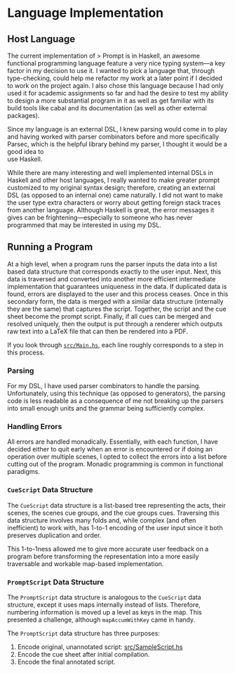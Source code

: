 Language Implementation
=======================

## Host Language

The current implementation of \> Prompt is in Haskell, an awesome functional
programming language feature a very nice typing system&mdash;a key factor in my
decision to use it. I wanted to pick a language that, through type-checking, could
help me refactor my work at a later point if I decided to work on the project
again. I also chose this language because I had only used it for academic assignments
so far and had the desire to test my ability to design a more substantial
program in it as well as get familiar with its build tools like cabal and its
documentation (as well as other external packages).

Since my language is an external DSL, I knew parsing would come in to play and
having worked with parser combinators before and more specifically Parsec, which
is the helpful library behind my parser, I thought it would be a good idea to\
use Haskell.

While there are many interesting and well implemented internal DSLs in Haskell
and other host languages, I really wanted to make greater prompt customized to my
original syntax design; therefore, creating an external DSL (as opposed to an internal one)
came naturally. I did not want to make the user type extra characters or worry
about getting foreign stack traces from another language. Although Haskell is great,
the error messages it gives can be frightening&mdash;especially to someone who
has never programmed that may be interested in using my DSL.

## Running a Program

At a high level, when a program runs the parser inputs the data into a list
based data structure that corresponds exactly to the user input. Next, this data
is traversed and converted into another more efficient intermediate implementation
that guarantees uniqueness in the data. If duplicated data is found, errors are
displayed to the user and this process ceases. Once in this secondary form, the data
is merged with a similar data structure (internally they are the same) that captures
the script. Together, the script and the cue sheet become the prompt script.
Finally, if all cues can be merged and resolved uniquely, then the output is
put through a renderer which outputs raw text into a LaTeX file that can then
be rendered into a PDF.

If you look through [`src/Main.hs`](https://github.com/rwoll-hmc/project/blob/master/src/Main.hs),
each line roughly corresponds to a step in this process.

### Parsing

For my DSL, I have used parser combinators to handle the parsing. Unfortunately,
using this technique (as opposed to generators), the parsing code is less readable
as a consequence of me not breaking up the parsers into small enough units and
the grammar being sufficiently complex.

### Handling Errors

All errors are handled monadically. Essentially, with each function, I have decided
either to quit early when an error is encountered or if doing an operation over
multiple scenes, I opted to collect the errors into a list before cutting out
of the program. Monadic programming is common in functional paradigms.

### `CueScript` Data Structure

The `CueScript` data structure is a list-based tree representing the acts, their
scenes, the scenes cue groups, and the cue groups cues. Traversing this data structure
involves many folds and, while complex (and often inefficient) to work with, has
1-to-1 encoding of the user input since it both preserves duplication and order.

This 1-to-1ness allowed me to give more accurate user feedback on a program before
transforming the representation into a more easily traversable and workable
map-based implementation.

### `PromptScript` Data Structure

The `PromptScript` data structure is analogous to the `CueScript` data structure,
except it uses maps internally instead of lists. Therefore, numbering information
is moved up a level as keys in the map. This presented a challenge, although
`mapAccumWithKey` came in handy.

The `PromptScript` data structure has three purposes:
  1. Encode original, unannotated script: [src/SampleScript.hs](https://github.com/rwoll-hmc/project/blob/master/src/SampleScript.hs)
  2. Encode the cue sheet after initial compilation.
  3. Encode the final annotated script.
